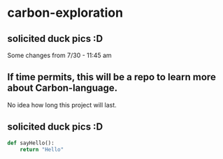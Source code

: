 # carbon-exploration

## solicited duck pics :D

Some changes from 7/30 - 11:45 am

## If time permits, this will be a repo to learn more about Carbon-language. 

No idea how long this project will last.

## solicited duck pics :D

```py
def sayHello():
    return "Hello"
```

